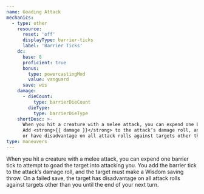 ```yaml
---
name: Goading Attack
mechanics:
  - type: other
    resource:
      reset: 'off'
      displayType: barrier-ticks
      label: 'Barrier Ticks'
    dc:
      base: 8
      proficient: true
      bonus:
        type: powercastingMod
        value: vanguard
      save: wis
    damage:
      - dieCount:
          type: barrierDieCount
        dieType:
          type: barrierDieType
    shortDesc: >-
      When you hit a creature with a melee attack, you can expend one barrier tick to goad the target.
      Add <strong>{{ damage }}</strong> to the attack’s damage roll, and the target must succeed on a <strong>DC {{ dc }} WIS</strong> save
      or have disadvantage on all attack rolls against targets other than you until the end of your next turn.
type: maneuvers
---
```

When you hit a creature with a melee attack, you can expend one barrier tick to attempt to goad the target into
attacking you. You add the barrier tick to the attack’s damage roll, and the target must make a Wisdom saving throw.
On a failed save, the target has disadvantage on all attack rolls against targets other than you until the end of your next turn.
